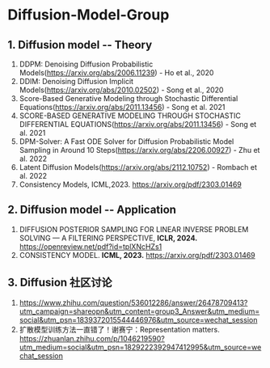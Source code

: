 # Diffusion-Model-Group
## 1. Diffusion model -- Theory
1. DDPM: Denoising Diffusion Probabilistic Models(https://arxiv.org/abs/2006.11239) - Ho et al., 2020
2. DDIM: Denoising Diffusion Implicit Models(https://arxiv.org/abs/2010.02502) - Song et al., 2020
3. Score-Based Generative Modeling through Stochastic Differential Equations(https://arxiv.org/abs/2011.13456) - Song et al. 2021
4. SCORE-BASED GENERATIVE MODELING THROUGH STOCHASTIC DIFFERENTIAL EQUATIONS(https://arxiv.org/abs/2011.13456) - Song et al. 2021
5. DPM-Solver: A Fast ODE Solver for Diffusion Probabilistic Model Sampling in Around 10 Steps(https://arxiv.org/abs/2206.00927) - Zhu et al. 2022
6. Latent Diffusion Models(https://arxiv.org/abs/2112.10752) - Rombach et al. 2022
7. Consistency Models, ICML,2023. https://arxiv.org/pdf/2303.01469
   
## 2. Diffusion model -- Application
1. DIFFUSION POSTERIOR SAMPLING FOR LINEAR INVERSE PROBLEM SOLVING — A FILTERING PERSPECTIVE, **ICLR, 2024.** https://openreview.net/pdf?id=tplXNcHZs1
2. CONSISTENCY MODEL. **ICML, 2023.** https://arxiv.org/pdf/2303.01469

## 3. Diffusion 社区讨论
1. https://www.zhihu.com/question/536012286/answer/26478709413?utm_campaign=shareopn&utm_content=group3_Answer&utm_medium=social&utm_psn=1839372015544446976&utm_source=wechat_session
2. 扩散模型训练方法一直错了！谢赛宁：Representation matters. https://zhuanlan.zhihu.com/p/1046219590?utm_medium=social&utm_psn=1829222392947412995&utm_source=wechat_session
